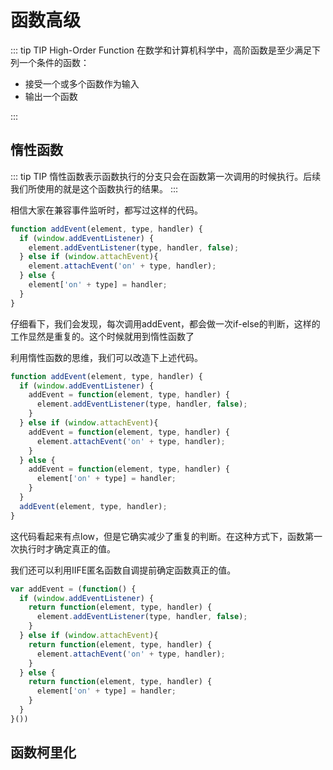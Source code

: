 # 函数高级

::: tip TIP
High-Order Function
在数学和计算机科学中，高阶函数是至少满足下列一个条件的函数：

* 接受一个或多个函数作为输入
* 输出一个函数

:::

## 惰性函数
::: tip TIP
惰性函数表示函数执行的分支只会在函数第一次调用的时候执行。后续我们所使用的就是这个函数执行的结果。
:::

相信大家在兼容事件监听时，都写过这样的代码。
``` js
function addEvent(element, type, handler) {
  if (window.addEventListener) {
    element.addEventListener(type, handler, false);
  } else if (window.attachEvent){
    element.attachEvent('on' + type, handler);
  } else {
    element['on' + type] = handler;
  }
}

```
仔细看下，我们会发现，每次调用addEvent，都会做一次if-else的判断，这样的工作显然是重复的。这个时候就用到惰性函数了

利用惰性函数的思维，我们可以改造下上述代码。
``` js
function addEvent(element, type, handler) {
  if (window.addEventListener) {
    addEvent = function(element, type, handler) {
      element.addEventListener(type, handler, false);
    }
  } else if (window.attachEvent){
    addEvent = function(element, type, handler) {
      element.attachEvent('on' + type, handler);
    }
  } else {
    addEvent = function(element, type, handler) {
      element['on' + type] = handler;
    }
  }
  addEvent(element, type, handler);
}

```
这代码看起来有点low，但是它确实减少了重复的判断。在这种方式下，函数第一次执行时才确定真正的值。

我们还可以利用IIFE匿名函数自调提前确定函数真正的值。
``` js
var addEvent = (function() {
  if (window.addEventListener) {
    return function(element, type, handler) {
      element.addEventListener(type, handler, false);
    }
  } else if (window.attachEvent){
    return function(element, type, handler) {
      element.attachEvent('on' + type, handler);
    }
  } else {
    return function(element, type, handler) {
      element['on' + type] = handler;
    }
  }
}())

```
## 函数柯里化